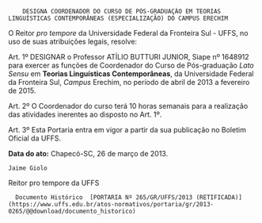         DESIGNA COORDENADOR DO CURSO DE PÓS-GRADUAÇÃO EM TEORIAS LINGUÍSTICAS CONTEMPORÂNEAS (ESPECIALIZAÇÃO) DO CAMPUS ERECHIM  

O Reitor *pro tempore* da Universidade Federal da Fronteira Sul - UFFS, no uso de suas atribuições legais, resolve:

 Art. 1º DESIGNAR o Professor ATÍLIO BUTTURI JUNIOR, Siape nº 1648912 para exercer as funções de Coordenador do Curso de Pós-graduação *Lato Sensu* em **Teorias Linguísticas Contemporâneas**, da Universidade Federal da Fronteira Sul, *Campus* Erechim, no período de abril de 2013 a fevereiro de 2015.

 Art. 2º O Coordenador do curso terá 10 horas semanais para a realização das atividades inerentes ao disposto no Art. 1º.

 Art. 3º Esta Portaria entra em vigor a partir da sua publicação no Boletim Oficial da UFFS.

  

   **Data do ato:** Chapecó-SC, 26 de março de 2013.   
 

    Jaime Giolo   
 Reitor pro tempore da UFFS 

      Documento Histórico  [PORTARIA Nº 265/GR/UFFS/2013 (RETIFICADA)](https://www.uffs.edu.br/atos-normativos/portaria/gr/2013-0265/@@download/documento_historico)     
      